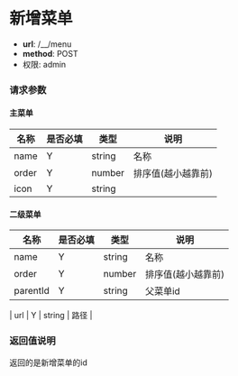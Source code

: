 新增菜单
=======

- **url**: /__/menu
- **method**: POST
- 权限: admin

### 请求参数

#### 主菜单

|  名称 | 是否必填 |  类型  |        说明        |
|-------|----------|--------|--------------------|
| name  | Y        | string | 名称               |
| order | Y        | number | 排序值(越小越靠前) |
| icon     | Y        | string |                    |

#### 二级菜单

|   名称   | 是否必填 |  类型  |        说明        |
|----------|----------|--------|--------------------|
| name     | Y        | string | 名称               |
| order    | Y        | number | 排序值(越小越靠前) |
| parentId | Y        | string | 父菜单id           |

| url      | Y        | string | 路径               |


### 返回值说明

返回的是新增菜单的id
